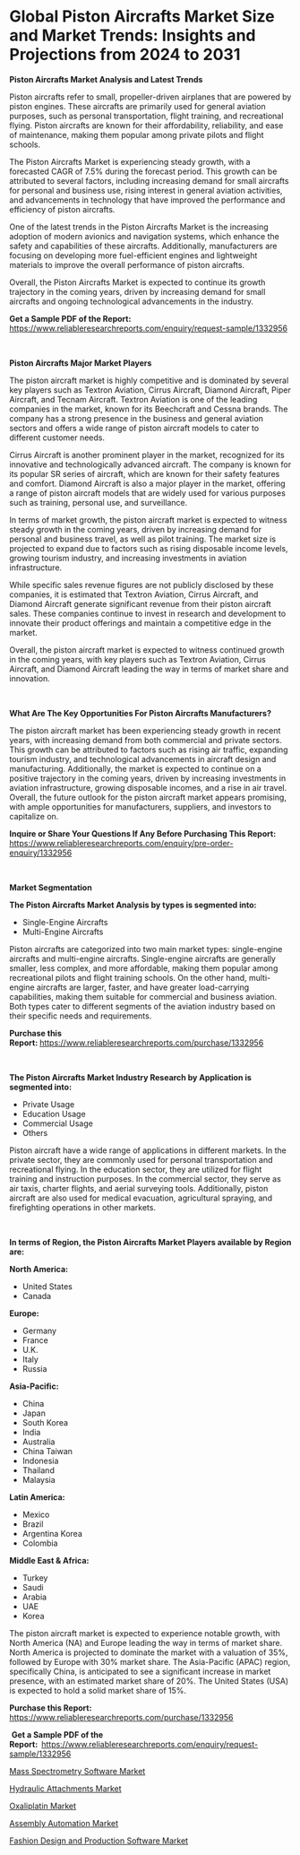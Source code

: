 <p><h1>Global Piston Aircrafts Market Size and Market Trends: Insights and Projections from 2024 to 2031</h1></p><p><strong>Piston Aircrafts Market Analysis and Latest Trends</strong></p>
<p><p>Piston aircrafts refer to small, propeller-driven airplanes that are powered by piston engines. These aircrafts are primarily used for general aviation purposes, such as personal transportation, flight training, and recreational flying. Piston aircrafts are known for their affordability, reliability, and ease of maintenance, making them popular among private pilots and flight schools.</p><p>The Piston Aircrafts Market is experiencing steady growth, with a forecasted CAGR of 7.5% during the forecast period. This growth can be attributed to several factors, including increasing demand for small aircrafts for personal and business use, rising interest in general aviation activities, and advancements in technology that have improved the performance and efficiency of piston aircrafts.</p><p>One of the latest trends in the Piston Aircrafts Market is the increasing adoption of modern avionics and navigation systems, which enhance the safety and capabilities of these aircrafts. Additionally, manufacturers are focusing on developing more fuel-efficient engines and lightweight materials to improve the overall performance of piston aircrafts.</p><p>Overall, the Piston Aircrafts Market is expected to continue its growth trajectory in the coming years, driven by increasing demand for small aircrafts and ongoing technological advancements in the industry.</p></p>
<p><strong>Get a Sample PDF of the Report:&nbsp;</strong> <a href="https://www.reliableresearchreports.com/enquiry/request-sample/1332956">https://www.reliableresearchreports.com/enquiry/request-sample/1332956</a></p>
<p>&nbsp;</p>
<p><strong>Piston Aircrafts Major Market Players</strong></p>
<p><p>The piston aircraft market is highly competitive and is dominated by several key players such as Textron Aviation, Cirrus Aircraft, Diamond Aircraft, Piper Aircraft, and Tecnam Aircraft. Textron Aviation is one of the leading companies in the market, known for its Beechcraft and Cessna brands. The company has a strong presence in the business and general aviation sectors and offers a wide range of piston aircraft models to cater to different customer needs.</p><p>Cirrus Aircraft is another prominent player in the market, recognized for its innovative and technologically advanced aircraft. The company is known for its popular SR series of aircraft, which are known for their safety features and comfort. Diamond Aircraft is also a major player in the market, offering a range of piston aircraft models that are widely used for various purposes such as training, personal use, and surveillance.</p><p>In terms of market growth, the piston aircraft market is expected to witness steady growth in the coming years, driven by increasing demand for personal and business travel, as well as pilot training. The market size is projected to expand due to factors such as rising disposable income levels, growing tourism industry, and increasing investments in aviation infrastructure.</p><p>While specific sales revenue figures are not publicly disclosed by these companies, it is estimated that Textron Aviation, Cirrus Aircraft, and Diamond Aircraft generate significant revenue from their piston aircraft sales. These companies continue to invest in research and development to innovate their product offerings and maintain a competitive edge in the market.</p><p>Overall, the piston aircraft market is expected to witness continued growth in the coming years, with key players such as Textron Aviation, Cirrus Aircraft, and Diamond Aircraft leading the way in terms of market share and innovation.</p></p>
<p>&nbsp;</p>
<p><strong>What Are The Key Opportunities For Piston Aircrafts Manufacturers?</strong></p>
<p><p>The piston aircraft market has been experiencing steady growth in recent years, with increasing demand from both commercial and private sectors. This growth can be attributed to factors such as rising air traffic, expanding tourism industry, and technological advancements in aircraft design and manufacturing. Additionally, the market is expected to continue on a positive trajectory in the coming years, driven by increasing investments in aviation infrastructure, growing disposable incomes, and a rise in air travel. Overall, the future outlook for the piston aircraft market appears promising, with ample opportunities for manufacturers, suppliers, and investors to capitalize on.</p></p>
<p><strong>Inquire or Share Your Questions If Any Before Purchasing This Report:</strong> <a href="https://www.reliableresearchreports.com/enquiry/pre-order-enquiry/1332956">https://www.reliableresearchreports.com/enquiry/pre-order-enquiry/1332956</a></p>
<p>&nbsp;</p>
<p><strong>Market Segmentation</strong></p>
<p><strong>The Piston Aircrafts Market Analysis by types is segmented into:</strong></p>
<p><ul><li>Single-Engine Aircrafts</li><li>Multi-Engine Aircrafts</li></ul></p>
<p><p>Piston aircrafts are categorized into two main market types: single-engine aircrafts and multi-engine aircrafts. Single-engine aircrafts are generally smaller, less complex, and more affordable, making them popular among recreational pilots and flight training schools. On the other hand, multi-engine aircrafts are larger, faster, and have greater load-carrying capabilities, making them suitable for commercial and business aviation. Both types cater to different segments of the aviation industry based on their specific needs and requirements.</p></p>
<p><strong>Purchase this Report:&nbsp;</strong><a href="https://www.reliableresearchreports.com/purchase/1332956">https://www.reliableresearchreports.com/purchase/1332956</a></p>
<p>&nbsp;</p>
<p><strong>The Piston Aircrafts Market Industry Research by Application is segmented into:</strong></p>
<p><ul><li>Private Usage</li><li>Education Usage</li><li>Commercial Usage</li><li>Others</li></ul></p>
<p><p>Piston aircraft have a wide range of applications in different markets. In the private sector, they are commonly used for personal transportation and recreational flying. In the education sector, they are utilized for flight training and instruction purposes. In the commercial sector, they serve as air taxis, charter flights, and aerial surveying tools. Additionally, piston aircraft are also used for medical evacuation, agricultural spraying, and firefighting operations in other markets.</p></p>
<p>&nbsp;</p>
<p><strong>In terms of Region, the Piston Aircrafts Market Players available by Region are:</strong></p>
<p>
    <p> <strong> North America: </strong>
        <ul>
            <li>United States</li>
            <li>Canada</li>
        </ul>
        </p> 
    <p> <strong> Europe: </strong>
        <ul>
            <li>Germany</li>
            <li>France</li>
            <li>U.K.</li>
            <li>Italy</li>
            <li>Russia</li>
        </ul>
        </p> 
    <p> <strong> Asia-Pacific: </strong>
        <ul>
            <li>China</li>
            <li>Japan</li>
            <li>South Korea</li>
            <li>India</li>
            <li>Australia</li>
            <li>China Taiwan</li>
            <li>Indonesia</li>
            <li>Thailand</li>
            <li>Malaysia</li>
        </ul>
        </p> 
    <p> <strong> Latin America: </strong>
        <ul>
            <li>Mexico</li>
            <li>Brazil</li>
            <li>Argentina Korea</li>
            <li>Colombia</li>
        </ul>
        </p> 
    <p> <strong> Middle East & Africa: </strong>
        <ul>
            <li>Turkey</li>
            <li>Saudi</li>
            <li>Arabia</li>
            <li>UAE</li>
            <li>Korea</li>
        </ul>
    </p>
    </p>
<p><p>The piston aircraft market is expected to experience notable growth, with North America (NA) and Europe leading the way in terms of market share. North America is projected to dominate the market with a valuation of 35%, followed by Europe with 30% market share. The Asia-Pacific (APAC) region, specifically China, is anticipated to see a significant increase in market presence, with an estimated market share of 20%. The United States (USA) is expected to hold a solid market share of 15%.</p></p>
<p><strong>Purchase this Report: </strong><a href="https://www.reliableresearchreports.com/purchase/1332956">https://www.reliableresearchreports.com/purchase/1332956</a></p>
<p>&nbsp;<strong>Get a Sample PDF of the Report:&nbsp;&nbsp;</strong><a href="https://www.reliableresearchreports.com/enquiry/request-sample/1332956">https://www.reliableresearchreports.com/enquiry/request-sample/1332956</a></p>
<p><strong></strong></p>
<p><p><a href="https://medium.com/@seansandoval1935/mass-spectrometry-software-market-trends-forecast-and-competitive-analysis-to-2031-ff154d8cddce">Mass Spectrometry Software Market</a></p><p><a href="https://medium.com/@seansandoval1935/hydraulic-attachments-market-size-and-market-trends-complete-industry-overview-2024-to-2031-7eb1fe14aa32">Hydraulic Attachments Market</a></p><p><a href="https://medium.com/@seansandoval1935/decoding-oxaliplatin-market-metrics-market-share-trends-and-growth-patterns-362a94fd9d96">Oxaliplatin Market</a></p><p><a href="https://medium.com/p/cfd3afb7b2a5/edit">Assembly Automation Market</a></p><p><a href="https://medium.com/@seansandoval1935/fashion-design-and-production-software-market-competitive-analysis-market-trends-and-forecast-to-eeeea40dccd8">Fashion Design and Production Software Market</a></p></p>